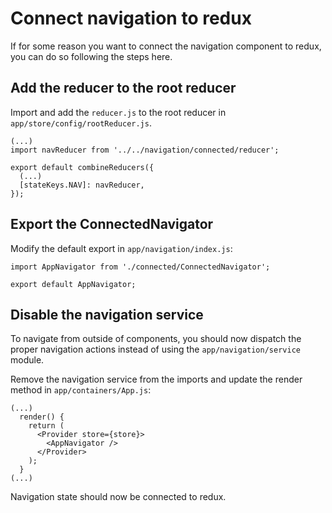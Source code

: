 # Connect navigation to redux
If for some reason you want to connect the navigation component to redux, you can do so following the steps here.

## Add the reducer to the root reducer
Import and add the ```reducer.js``` to the root reducer in ```app/store/config/rootReducer.js```.

```
(...)
import navReducer from '../../navigation/connected/reducer';

export default combineReducers({
  (...)
  [stateKeys.NAV]: navReducer,
});
```

## Export the ConnectedNavigator
Modify the default export in ```app/navigation/index.js```:

```
import AppNavigator from './connected/ConnectedNavigator';

export default AppNavigator;
```

## Disable the navigation service
To navigate from outside of components, you should now dispatch the proper navigation actions instead of using the ```app/navigation/service``` module.

Remove the navigation service from the imports and update the render method in ```app/containers/App.js```:

```
(...)
  render() {
    return (
      <Provider store={store}>
        <AppNavigator />
      </Provider>
    );
  }
(...)
```

Navigation state should now be connected to redux.
